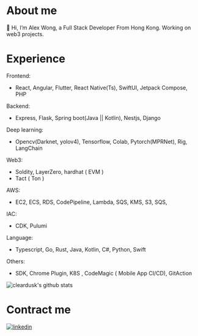 # About me
👋 Hi, I’m Alex Wong, a Full Stack Developer From Hong Kong. Working on web3 projects. 

# Experience
Frontend:
- React, Angular, Flutter, React Native(Ts), SwiftUI, Jetpack Compose, PHP

Backend:
- Express, Flask, Spring boot(Java || Kotlin), Nestjs, Django

Deep learning:
- Opencv(Darknet, yolov4), Tensorflow, Colab, Pytorch(MPRNet), Rig, LangChain

Web3:
- Soldity, LayerZero, hardhat ( EVM )
- Tact ( Ton )

AWS:
- EC2, ECS, RDS, CodePipeline, Lambda, SQS, KMS, S3, SQS, 

IAC:
- CDK, Pulumi 

Language:
- Typescript, Go, Rust, Java, Kotlin, C#, Python, Swift

Others:
- SDK, Chrome Plugin, K8S , CodeMagic ( Mobile App CI/CD), GitAction

![cleardusk's github stats](https://github-readme-stats.vercel.app/api?username=Alex-Wong-HK&show_icons=true&count_private=true&hide=prs&theme=default_repocard)

# Contract me
[![linkedin](https://img.shields.io/badge/LinkedIn-0077B5?style=for-the-badge&logo=linkedin&logoColor=white)](https://www.linkedin.com/in/alex-wong-10b7b41a5/)
